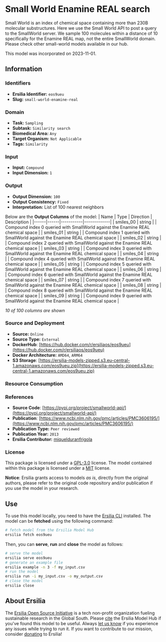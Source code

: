 # Small World Enamine REAL search

Small World is an index of chemical space containing more than 230B molecular substructures. Here we use the Small World API to post a query to the SmallWorld server. We sample 100 molecules within a distance of 10 specifically for the Enamine REAL map, not the entire SmallWorld domain. Please check other small-world models available in our hub.

This model was incorporated on 2023-11-01.

## Information
### Identifiers
- **Ersilia Identifier:** `eos9ueu`
- **Slug:** `small-world-enamine-real`

### Domain
- **Task:** `Sampling`
- **Subtask:** `Similarity search`
- **Biomedical Area:** `Any`
- **Target Organism:** `Not Applicable`
- **Tags:** `Similarity`

### Input
- **Input:** `Compound`
- **Input Dimension:** `1`

### Output
- **Output Dimension:** `100`
- **Output Consistency:** `Fixed`
- **Interpretation:** List of 100 nearest neighbors

Below are the **Output Columns** of the model:
| Name | Type | Direction | Description |
|------|------|-----------|-------------|
| smiles_00 | string |  | Compound index 0 queried with SmallWorld against the Enamine REAL chemical space |
| smiles_01 | string |  | Compound index 1 queried with SmallWorld against the Enamine REAL chemical space |
| smiles_02 | string |  | Compound index 2 queried with SmallWorld against the Enamine REAL chemical space |
| smiles_03 | string |  | Compound index 3 queried with SmallWorld against the Enamine REAL chemical space |
| smiles_04 | string |  | Compound index 4 queried with SmallWorld against the Enamine REAL chemical space |
| smiles_05 | string |  | Compound index 5 queried with SmallWorld against the Enamine REAL chemical space |
| smiles_06 | string |  | Compound index 6 queried with SmallWorld against the Enamine REAL chemical space |
| smiles_07 | string |  | Compound index 7 queried with SmallWorld against the Enamine REAL chemical space |
| smiles_08 | string |  | Compound index 8 queried with SmallWorld against the Enamine REAL chemical space |
| smiles_09 | string |  | Compound index 9 queried with SmallWorld against the Enamine REAL chemical space |

_10 of 100 columns are shown_
### Source and Deployment
- **Source:** `Online`
- **Source Type:** `External`
- **DockerHub**: [https://hub.docker.com/r/ersiliaos/eos9ueu](https://hub.docker.com/r/ersiliaos/eos9ueu)
- **Docker Architecture:** `AMD64`, `ARM64`
- **S3 Storage**: [https://ersilia-models-zipped.s3.eu-central-1.amazonaws.com/eos9ueu.zip](https://ersilia-models-zipped.s3.eu-central-1.amazonaws.com/eos9ueu.zip)

### Resource Consumption


### References
- **Source Code**: [https://pypi.org/project/smallworld-api/](https://pypi.org/project/smallworld-api/)
- **Publication**: [https://www.ncbi.nlm.nih.gov/pmc/articles/PMC3606195/](https://www.ncbi.nlm.nih.gov/pmc/articles/PMC3606195/)
- **Publication Type:** `Peer reviewed`
- **Publication Year:** `2013`
- **Ersilia Contributor:** [miquelduranfrigola](https://github.com/miquelduranfrigola)

### License
This package is licensed under a [GPL-3.0](https://github.com/ersilia-os/ersilia/blob/master/LICENSE) license. The model contained within this package is licensed under a [MIT](LICENSE) license.

**Notice**: Ersilia grants access to models _as is_, directly from the original authors, please refer to the original code repository and/or publication if you use the model in your research.


## Use
To use this model locally, you need to have the [Ersilia CLI](https://github.com/ersilia-os/ersilia) installed.
The model can be **fetched** using the following command:
```bash
# fetch model from the Ersilia Model Hub
ersilia fetch eos9ueu
```
Then, you can **serve**, **run** and **close** the model as follows:
```bash
# serve the model
ersilia serve eos9ueu
# generate an example file
ersilia example -n 3 -f my_input.csv
# run the model
ersilia run -i my_input.csv -o my_output.csv
# close the model
ersilia close
```

## About Ersilia
The [Ersilia Open Source Initiative](https://ersilia.io) is a tech non-profit organization fueling sustainable research in the Global South.
Please [cite](https://github.com/ersilia-os/ersilia/blob/master/CITATION.cff) the Ersilia Model Hub if you've found this model to be useful. Always [let us know](https://github.com/ersilia-os/ersilia/issues) if you experience any issues while trying to run it.
If you want to contribute to our mission, consider [donating](https://www.ersilia.io/donate) to Ersilia!
